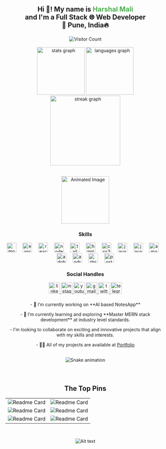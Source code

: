  <h2 align="center">
  Hi 👋! My name is <span style="color: #4CAF50;">Harshal Mali</span> <br>
  and I'm a Full Stack 🌐 Web Developer <br>
  📍 Pune, India🔥
</h2>

###

<div align="center">
  <img src="https://profile-counter.glitch.me/harshal20m/count.svg?" alt="Visitor Count" />
</div>
<br>
<div align="center">
  <img src="https://github-readme-stats.vercel.app/api?username=harshal20m&hide_title=false&hide_rank=false&show_icons=true&include_all_commits=true&count_private=true&disable_animations=false&theme=dracula&locale=en&hide_border=false" height="150" alt="stats graph" />
  <img src="https://github-readme-stats.vercel.app/api/top-langs?username=harshal20m&locale=en&hide_title=false&layout=compact&card_width=320&langs_count=5&theme=dracula&hide_border=false" height="150" alt="languages graph" />
</div>

<div align="center">
  <img src="https://streak-stats.demolab.com?user=harshal20m&locale=en&mode=daily&theme=dark&hide_border=false&border_radius=5&order=3" height="220" alt="streak graph" />
</div>

<br>
<br>

<div align="center">
  <img height="150" src="https://cdn.dribbble.com/users/1292677/screenshots/6139167/avento.gif" alt="Animated Image" />
</div>

###

<h3 align="center">Skills</h3>
<div align="center">
  <img src="https://skillicons.dev/icons?i=mongodb" height="30" alt="mongodb logo" />
  <img width="12" />
  <img src="https://skillicons.dev/icons?i=express" height="30" alt="express logo" />
  <img width="12" />
  <img src="https://skillicons.dev/icons?i=react" height="30" alt="react logo" />
  <img width="12" />
  <img src="https://skillicons.dev/icons?i=nodejs" height="30" alt="nodejs logo" />
  <img width="12" />
  <img src="https://skillicons.dev/icons?i=tailwind" height="30" alt="tailwindcss logo" />
  <img width="12" />
  <img src="https://cdn.jsdelivr.net/gh/devicons/devicon/icons/html5/html5-original.svg" height="30" alt="html5 logo" />
  <img width="12" />
  <img src="https://cdn.jsdelivr.net/gh/devicons/devicon/icons/css3/css3-original.svg" height="30" alt="css3 logo" />
  <img width="12" />
  <img src="https://cdn.simpleicons.org/javascript/F7DF1E" height="30" alt="javascript logo" />
  <img width="12" />
  <img src="https://skillicons.dev/icons?i=java" height="30" alt="java logo" />
  <img width="12" />
  <img src="https://skillicons.dev/icons?i=aws" height="30" alt="amazonwebservices logo" />
  <img width="12" />
  <img src="https://cdn.simpleicons.org/adobeillustrator/FF9A00" height="30" alt="adobeillustrator logo" />
  <img width="12" />
  <img src="https://cdn.simpleicons.org/android/3DDC84" height="30" alt="android logo" />
  <img width="12" />
  <img src="https://cdn.simpleicons.org/mysql/4479A1" height="30" alt="mysql logo" />
  <img width="12" />
  <img src="https://cdn.simpleicons.org/postgresql/4169E1" height="30" alt="postgresql logo" />
</div>

###

<h3 align="center">Social Handles</h3>
<div align="center">
  <a href="https://www.linkedin.com/in/harshal-mali-b40b61244/" target="_blank">
    <img src="https://img.shields.io/static/v1?message=LinkedIn&logo=linkedin&label=&color=0077B5&logoColor=white&labelColor=&style=for-the-badge" height="35" alt="linkedin logo" />
  </a>
  <a href="https://www.instagram.com/20harshal/" target="_blank">
    <img src="https://img.shields.io/static/v1?message=Instagram&logo=instagram&label=&color=E4405F&logoColor=white&labelColor=&style=for-the-badge" height="35" alt="instagram logo" />
  </a>
  <a href="https://www.youtube.com/@harshalmali856" target="_blank">
    <img src="https://img.shields.io/static/v1?message=Youtube&logo=youtube&label=&color=FF0000&logoColor=white&labelColor=&style=for-the-badge" height="35" alt="youtube logo" />
  </a>
  <a href="mailto:20harshalmali@gmail.com" target="_blank">
    <img src="https://img.shields.io/static/v1?message=Gmail&logo=gmail&label=&color=D14836&logoColor=white&labelColor=&style=for-the-badge" height="35" alt="gmail logo" />
  </a>
  <a href="https://x.com/20harshalmali" target="_blank">
    <img src="https://img.shields.io/static/v1?message=Twitter&logo=twitter&label=&color=1DA1F2&logoColor=white&labelColor=&style=for-the-badge" height="35" alt="twitter logo" />
  </a>
  <a href="https://t.me/harshalme" target="_blank">
    <img src="https://img.shields.io/static/v1?message=Telegram&logo=telegram&label=&color=2CA5E0&logoColor=white&labelColor=&style=for-the-badge" height="35" alt="telegram logo" />
  </a>
</div>



###

<p align="center">
  - 🔭 I’m currently working on **AI based NotesApp**
</p>
<p align="center">
  - 🌱 I’m currently learning and exploring **Master MERN stack development** at industry level standards.
</p>
<p align="center">
  - I'm looking to collaborate on exciting and innovative projects that align with my skills and interests.
</p>
<p align="center">
  - 👨‍💻 All of my projects are available at <a href="https://harshalmali.online">Portfolio</a>
</p>

<br clear="both">
<div align="center">
  
<img src="https://profile-readme-generator.com/assets/snake.svg" alt="Snake animation" />
<br>
</div>

###
<br>

<div align="center">
	<h2>The Top Pins</h2>
<table>
  <tr>
	<td>
		<img
			src="https://github-readme-stats.vercel.app/api/pin/?username=harshal20m&repo=RESOLD---MERN"
			alt="Readme Card"
		/>
	</td>
	<td>
		<img
			src="https://github-readme-stats.vercel.app/api/pin/?username=harshal20m&repo=Menu.world"
			alt="Readme Card"
		/>
	</td>
</tr>
<tr>
	<td>
		<img
			src="https://github-readme-stats.vercel.app/api/pin/?username=harshal20m&repo=clone-airbnb"
			alt="Readme Card"
		/>
	</td>
	<td>
		<img
			src="https://github-readme-stats.vercel.app/api/pin/?username=harshal20m&repo=Trendiez-Ecommerce"
			alt="Readme Card"
		/>
	</td>
</tr>
<tr>
	<td>
		<img
			src="https://github-readme-stats.vercel.app/api/pin/?username=harshal20m&repo=Chat-App-MERN"
			alt="Readme Card"
		/>
	</td>
	<td>
		<img
			src="https://github-readme-stats.vercel.app/api/pin/?username=harshal20m&repo=Tickets-booking"
			alt="Readme Card"
		/>
	</td>
</tr>

</table>
</div>


<br>
<p align="center">
  <img src="https://spotify-recently-played-readme.vercel.app/api?user=31c3dj7nf6v3jpxbxuogg2lcic3a" alt="Alt text">
</p>
